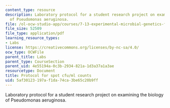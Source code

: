 ```yaml
---
content_type: resource
description: Laboratory protocol for a student research project on examining the biology
  of Pseudomonas aeruginosa.
file: /ol-ocw-studio-app/courses/7-13-experimental-microbial-genetics-fall-2008/5af30123197af1da74ca3be65c20b9ff_MIT7_13f08_lab14_Protocol_Plate.pdf
file_size: 52509
file_type: application/pdf
learning_resource_types:
- Labs
license: https://creativecommons.org/licenses/by-nc-sa/4.0/
ocw_type: OCWFile
parent_title: Labs
parent_type: CourseSection
parent_uid: 4e55194a-0c3b-2934-821a-1d3a37a1a3ae
resourcetype: Document
title: Protocol for spot cfu/ml counts
uid: 5af30123-197a-f1da-74ca-3be65c20b9ff
---
```

Laboratory protocol for a student research project on examining the biology of Pseudomonas aeruginosa.
